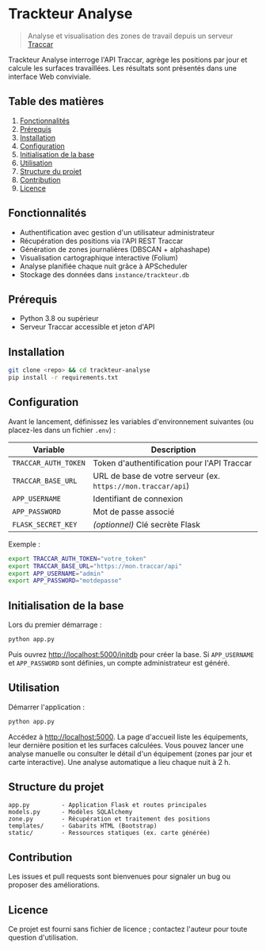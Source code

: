 # Trackteur Analyse

> Analyse et visualisation des zones de travail depuis un serveur [Traccar](https://www.traccar.org/)

Trackteur Analyse interroge l'API Traccar, agrège les positions par jour et calcule les surfaces travaillées. Les résultats sont présentés dans une interface Web conviviale.

## Table des matières
1. [Fonctionnalités](#fonctionnalités)
2. [Prérequis](#prérequis)
3. [Installation](#installation)
4. [Configuration](#configuration)
5. [Initialisation de la base](#initialisation-de-la-base)
6. [Utilisation](#utilisation)
7. [Structure du projet](#structure-du-projet)
8. [Contribution](#contribution)
9. [Licence](#licence)

## Fonctionnalités
- Authentification avec gestion d'un utilisateur administrateur
- Récupération des positions via l'API REST Traccar
- Génération de zones journalières (DBSCAN + alphashape)
- Visualisation cartographique interactive (Folium)
- Analyse planifiée chaque nuit grâce à APScheduler
- Stockage des données dans `instance/trackteur.db`

## Prérequis
- Python 3.8 ou supérieur
- Serveur Traccar accessible et jeton d'API

## Installation

```bash
git clone <repo> && cd trackteur-analyse
pip install -r requirements.txt
```

## Configuration
Avant le lancement, définissez les variables d'environnement suivantes (ou placez-les dans un fichier `.env`) :

| Variable | Description |
|----------|-------------|
| `TRACCAR_AUTH_TOKEN` | Token d'authentification pour l'API Traccar |
| `TRACCAR_BASE_URL` | URL de base de votre serveur (ex. `https://mon.traccar/api`) |
| `APP_USERNAME` | Identifiant de connexion |
| `APP_PASSWORD` | Mot de passe associé |
| `FLASK_SECRET_KEY` | *(optionnel)* Clé secrète Flask |

Exemple :
```bash
export TRACCAR_AUTH_TOKEN="votre_token"
export TRACCAR_BASE_URL="https://mon.traccar/api"
export APP_USERNAME="admin"
export APP_PASSWORD="motdepasse"
```

## Initialisation de la base

Lors du premier démarrage :
```bash
python app.py
```
Puis ouvrez [http://localhost:5000/initdb](http://localhost:5000/initdb) pour créer la base. Si `APP_USERNAME` et `APP_PASSWORD` sont définies, un compte administrateur est généré.

## Utilisation

Démarrer l'application :
```bash
python app.py
```
Accédez à [http://localhost:5000](http://localhost:5000). La page d'accueil liste les équipements, leur dernière position et les surfaces calculées. Vous pouvez lancer une analyse manuelle ou consulter le détail d'un équipement (zones par jour et carte interactive). Une analyse automatique a lieu chaque nuit à 2 h.

## Structure du projet
```
app.py         - Application Flask et routes principales
models.py      - Modèles SQLAlchemy
zone.py        - Récupération et traitement des positions
templates/     - Gabarits HTML (Bootstrap)
static/        - Ressources statiques (ex. carte générée)
```

## Contribution
Les issues et pull requests sont bienvenues pour signaler un bug ou proposer des améliorations.

## Licence
Ce projet est fourni sans fichier de licence ; contactez l'auteur pour toute question d'utilisation.
